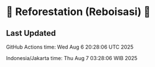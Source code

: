 
# 🌳 Reforestation (Reboisasi) 🌲

## Last Updated

GitHub Actions time: Wed Aug  6 20:28:06 UTC 2025

Indonesia/Jakarta time: Thu Aug  7 03:28:06 WIB 2025
